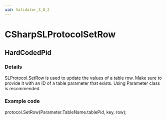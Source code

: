 ```yaml
---
uid: Validator_3_8_2
---
```


# CSharpSLProtocolSetRow

## HardCodedPid

<!-- Description, Properties, ... sections are auto-generated. -->
<!-- REPLACE ME AUTO-GENERATION -->

### Details

SLProtocol.SetRow is used to update the values of a table row.
Make sure to provide it with an ID of a table parameter that exists.
Using Parameter class is recommended.

### Example code

protocol.SetRow(Parameter.TableName.tablePid, key, row);
